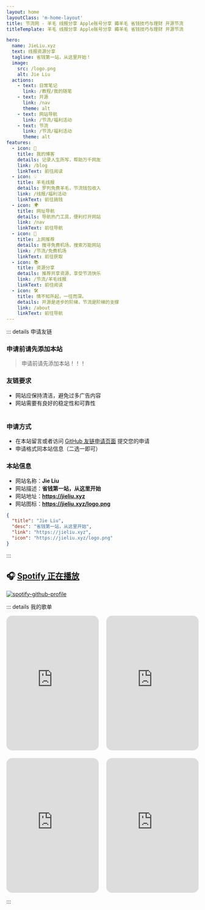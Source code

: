 ```yaml
---
layout: home
layoutClass: 'm-home-layout'
title: 节流网 - 羊毛 线报分享 Apple账号分享 薅羊毛 省钱技巧与理财 开源节流
titleTemplate: 羊毛 线报分享 Apple账号分享 薅羊毛 省钱技巧与理财 开源节流

hero: 
  name: JieLiu.xyz
  text: 线报资源分享
  tagline: 省钱第一站，从这里开始！
  image:
    src: /logo.png
    alt: Jie Liu
  actions:
    - text: 日常笔记
      link: /教程/我的随笔
    - text: 开源
      link: /nav
      theme: alt
    - text: 网站导航
      link: /节流/福利活动
    - text: 节流
      link: /节流/福利活动
      theme: alt
features:
  - icon: 📖
    title: 我的博客
    details: 记录人生所写，帮助万千网友
    link: /blog
    linkText: 前往阅读
  - icon: 💡
    title: 羊毛线报
    details: 罗列免费羊毛，节流钱包收入
    link: /线报/福利活动
    linkText: 前往搞钱
  - icon: 🌍
    title: 网址导航
    details: 导航热门工具，便利打开网站
    link: /nav
    linkText: 前往导航
  - icon: 🚀
    title: 上网推荐
    details: 搜寻免费机场，搜索万能网站
    link: /节流/免费机场
    linkText: 前往获取
  - icon: 📚
    title: 资源分享
    details: 推荐共享资源，享受节流快乐
    link: /节流/羊毛线报
    linkText: 前往阅读
  - icon: 🛠️
    title: 情不知所起，一往而深。
    details: 开源是进步的阶梯，节流是阶梯的支撑
    link: /about
    linkText: 前往导航
---
```

<confetti />
<HomeUnderline />

<script setup>
import MFriends from  './pages/home/MFriends.vue'
</script>

<ClientOnly>
  <MFriends/>
</ClientOnly>

::: details 申请友链

### 申请前请先添加本站

> 申请前请先添加本站！！！

### 友链要求

- 网站应保持清洁，避免过多广告内容
- 网站需要有良好的稳定性和可靠性

#
### 申请方式

- 在本站留言或者访问 [GitHub 友链申请页面](https://github.com) 提交您的申请
- 申请格式同本站信息（二选一即可）

### 本站信息

- 网站名称：**Jie Liu**
- 网站描述：**省钱第一站，从这里开始**
- 网站地址：**<https://jieliu.xyz>**
- 网站图标：**<https://jieliu.xyz/logo.png>**

```json
{
  "title": "Jie Liu",
  "desc": "省钱第一站，从这里开始",
  "link": "https://jieliu.xyz",
  "icon": "https://jieliu.xyz/logo.png"
}
```

:::

## 🎧 [**Spotify 正在播放**](https://spotify.libk.top/user/31s4ftvnfnus65uynvxmxu7rkfom)

[![spotify-github-profile](https://spotify-github-profile.kittinanx.com/api/view?uid=31s4ftvnfnus65uynvxmxu7rkfom&cover_image=true&theme=default&show_offline=true&background_color=121212&interchange=true&bar_color_cover=true)](https://spotify-github-profile.kittinanx.com/api/view?uid=31s4ftvnfnus65uynvxmxu7rkfom&redirect=true)

::: details 我的歌单

<style>
  .spotify-grid {
    display: flex;
    flex-wrap: wrap;
    margin: -10px;
  }

  .spotify-item {
    width: 50%;
    padding: 10px;
    box-sizing: border-box;
  }

  .spotify-item iframe {
    border-radius: 15px;
    width: 100%;
    height: 352px;
  }

  @media (max-width: 768px) {
    .spotify-item {
      width: 100%;
    }
  }
</style>

<div class="spotify-grid">
 <div class="spotify-item">
    <iframe src="https://open.spotify.com/embed/playlist/315eYpxoyxuwLaz7Z3gVkH?si=9NGGFoBbRAGHzJfEhpVm9Q?utm_source=generator&theme=0" frameborder="0" allowfullscreen allow="autoplay; clipboard-write; encrypted-media; fullscreen; picture-in-picture" loading="lazy"></iframe>
  </div>
  <div class="spotify-item">
    <iframe src="https://open.spotify.com/embed//playlist/0aLrUCCZzkvttLPYPakspl?utm_source=generator&theme=0" frameborder="0" allowfullscreen allow="autoplay; clipboard-write; encrypted-media; fullscreen; picture-in-picture" loading="lazy"></iframe>
  </div>
  <div class="spotify-item">
    <iframe src="https://open.spotify.com/embed/playlist/0N3OglcyxEuSdOxMP4HFOw?utm_source=generator&theme=0" frameborder="0" allowfullscreen allow="autoplay; clipboard-write; encrypted-media; fullscreen; picture-in-picture" loading="lazy"></iframe>
  </div>
  <div class="spotify-item">
    <iframe src="https://open.spotify.com/embed/playlist/4JEprXzIV5EzOXNTxxILAC?utm_source=generator&theme=0" frameborder="0" allowfullscreen allow="autoplay; clipboard-write; encrypted-media; fullscreen; picture-in-picture" loading="lazy"></iframe>
  </div>
</div>

:::


<style>

/*爱的魔力转圈圈*/
.VPHero img:hover {
  /* 组合所有需要的 transform 属性 */
  transform: translate(-50%, -50%) rotate(697deg) !important;
  transition: transform 2s ease-in-out !important;
  transition: transform 59s 1s cubic-bezier(0.3, 0, 0.8, 1);
}

.m-home-layout .details small {
  opacity: 0.8;
}

.m-home-layout .item:last-child .details {
  display: flex;
  justify-content: flex-end;
  align-items: end;
}

@media (min-width: 768px) {
  .VPHome {
    margin-bottom: 50px !important;
  }
}
</style>


